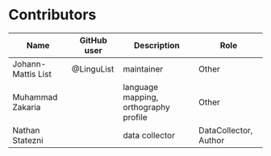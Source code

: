 # Contributors

Name | GitHub user | Description | Role
--- | --- | --- | ---
Johann-Mattis List | @LinguList | maintainer | Other 
Muhammad Zakaria | | language mapping, orthography profile | Other
Nathan Statezni | | data collector | DataCollector, Author
